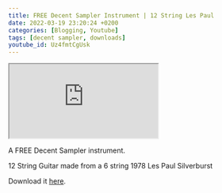 ```yaml
---
title: FREE Decent Sampler Instrument | 12 String Les Paul
date: 2022-03-19 23:20:24 +0200
categories: [Blogging, Youtube]
tags: [decent sampler, downloads]
youtube_id: Uz4fmtCgUsk
---
```


<div class="embed-responsive embed-responsive-16by9" >
    <iframe class="embed-responsive-item"  src="https://www.youtube.com/embed/{{ page.youtube_id }}"></iframe>
</div>

A FREE Decent Sampler instrument.

12 String Guitar made from a 6 string 1978 Les Paul Silverburst

Download it <a href="https://www.mediafire.com/file/8cxmxhngzmc8hc8/12+String+Les+Paul.dslibrary/file">here</a>.
